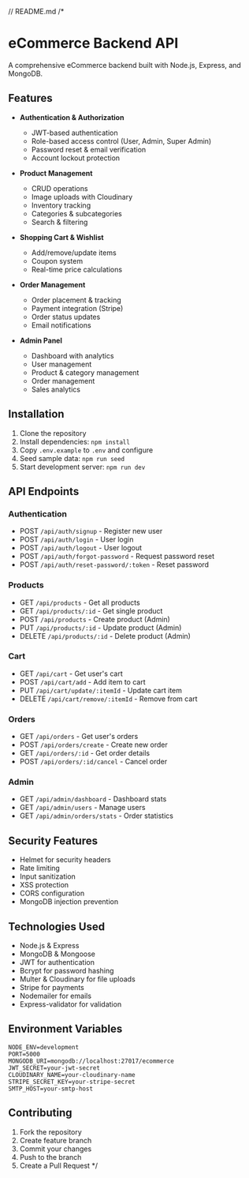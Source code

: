 



// README.md
/*
# eCommerce Backend API

A comprehensive eCommerce backend built with Node.js, Express, and MongoDB.

## Features

- **Authentication & Authorization**
  - JWT-based authentication
  - Role-based access control (User, Admin, Super Admin)
  - Password reset & email verification
  - Account lockout protection

- **Product Management**
  - CRUD operations
  - Image uploads with Cloudinary
  - Inventory tracking
  - Categories & subcategories
  - Search & filtering

- **Shopping Cart & Wishlist**
  - Add/remove/update items
  - Coupon system
  - Real-time price calculations

- **Order Management**
  - Order placement & tracking
  - Payment integration (Stripe)
  - Order status updates
  - Email notifications

- **Admin Panel**
  - Dashboard with analytics
  - User management
  - Product & category management
  - Order management
  - Sales analytics

## Installation

1. Clone the repository
2. Install dependencies: `npm install`
3. Copy `.env.example` to `.env` and configure
4. Seed sample data: `npm run seed`
5. Start development server: `npm run dev`

## API Endpoints

### Authentication
- POST `/api/auth/signup` - Register new user
- POST `/api/auth/login` - User login
- POST `/api/auth/logout` - User logout
- POST `/api/auth/forgot-password` - Request password reset
- POST `/api/auth/reset-password/:token` - Reset password

### Products
- GET `/api/products` - Get all products
- GET `/api/products/:id` - Get single product
- POST `/api/products` - Create product (Admin)
- PUT `/api/products/:id` - Update product (Admin)
- DELETE `/api/products/:id` - Delete product (Admin)

### Cart
- GET `/api/cart` - Get user's cart
- POST `/api/cart/add` - Add item to cart
- PUT `/api/cart/update/:itemId` - Update cart item
- DELETE `/api/cart/remove/:itemId` - Remove from cart

### Orders
- GET `/api/orders` - Get user's orders
- POST `/api/orders/create` - Create new order
- GET `/api/orders/:id` - Get order details
- POST `/api/orders/:id/cancel` - Cancel order

### Admin
- GET `/api/admin/dashboard` - Dashboard stats
- GET `/api/admin/users` - Manage users
- GET `/api/admin/orders/stats` - Order statistics

## Security Features

- Helmet for security headers
- Rate limiting
- Input sanitization
- XSS protection
- CORS configuration
- MongoDB injection prevention

## Technologies Used

- Node.js & Express
- MongoDB & Mongoose
- JWT for authentication
- Bcrypt for password hashing
- Multer & Cloudinary for file uploads
- Stripe for payments
- Nodemailer for emails
- Express-validator for validation

## Environment Variables

```
NODE_ENV=development
PORT=5000
MONGODB_URI=mongodb://localhost:27017/ecommerce
JWT_SECRET=your-jwt-secret
CLOUDINARY_NAME=your-cloudinary-name
STRIPE_SECRET_KEY=your-stripe-secret
SMTP_HOST=your-smtp-host
```

## Contributing

1. Fork the repository
2. Create feature branch
3. Commit your changes
4. Push to the branch
5. Create a Pull Request
*/
